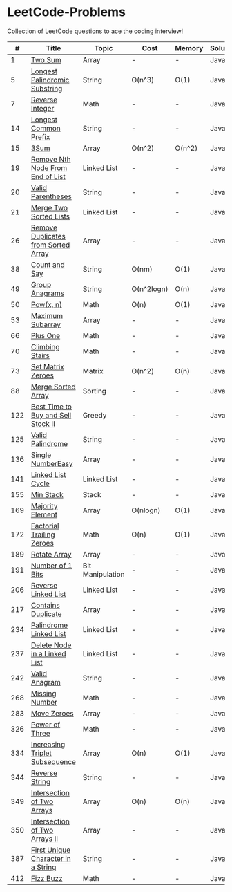 # LeetCode-Problems
Collection of LeetCode questions to ace the coding interview!

| **#** | **Title**                           | **Topic** | **Cost** | **Memory** | **Solution** | **Difficulty** |
|-------|-------------------------------------|-----------|----------|------------|--------------|----------------|
| 1     | <a href="https://github.com/PolPinol/LeetCode-Problems/blob/main/two-sum/two-sum.java">Two Sum</a>                                              									| Array | - | - | Java | Easy           |
| 5     | <a href="https://github.com/PolPinol/LeetCode-Problems/blob/main/longest-palindromic-substring/longest-palindromic-substring.java">Longest Palindromic Substring</a>  | String | O(n^3) | O(1) | Java | Medium           |
| 7     | <a href="https://github.com/PolPinol/LeetCode-Problems/tree/main/reverse-integer/reverse-integer.java">Reverse Integer</a>                      									| Math | - | - | Java | Medium         |
| 14    | <a href="https://github.com/PolPinol/LeetCode-Problems/tree/main/longest-common-prefix/longest-common-prefix.java">Longest Common Prefix</a>            								| String | - | - | Java | Easy           |
| 15    | <a href="https://github.com/PolPinol/LeetCode-Problems/blob/main/3sum/3sum.java">3Sum</a>            								| Array | O(n^2) | O(n^2) | Java | Medium           |
| 19   | <a href="https://github.com/PolPinol/LeetCode-Problems/blob/main/remove-nth-node-from-end-of-list/remove-nth-node-from-end-of-list.java">Remove Nth Node From End of List</a> 	 		| Linked List | - | - | Java | Medium |
| 20   | <a href="https://github.com/PolPinol/LeetCode-Problems/blob/main/valid-parentheses/valid-parentheses.java">Valid Parentheses</a>  													| String | - | - | Java | Easy |
| 21   | <a href="https://github.com/PolPinol/LeetCode-Problems/blob/main/merge-two-sorted-lists/merge-two-sorted-lists.java">Merge Two Sorted Lists</a>  									| Linked List | - | - | Java | Easy |
| 26    | <a href="https://github.com/PolPinol/LeetCode-Problems/blob/main/remove-duplicates-from-sorted-array/remove-duplicates-from-sorted-array.java">Remove Duplicates from Sorted Array</a>  	| Array | - | - | Java | Easy           |
| 38    | <a href="https://github.com/PolPinol/LeetCode-Problems/blob/main/count-and-say/count-and-say.java">Count and Say</a>  	| String | O(nm) | O(1) | Java | Medium           |
| 49     | <a href="https://github.com/PolPinol/LeetCode-Problems/blob/main/group-anagrams/group-anagrams.java">Group Anagrams</a>  | String | O(n^2logn) | O(n) | Java | Medium           |
| 50     | <a href="https://github.com/PolPinol/LeetCode-Problems/blob/main/powx-n/powx-n.java">Pow(x, n)</a>  | Math | O(n) | O(1) | Java | Medium           |
| 53   | <a href="https://github.com/PolPinol/LeetCode-Problems/blob/main/maximum-subarray/maximum-subarray.java">Maximum Subarray</a>  													| Array | - | - | Java | Easy |
| 66    | <a href="https://github.com/PolPinol/LeetCode-Problems/blob/main/plus-one/plus-one.java">Plus One</a>                             												| Math | - | - | Java | Easy           |
| 70   | <a href="https://github.com/PolPinol/LeetCode-Problems/blob/main/climbing-stairs/climbing-stairs.java">Climbing Stairs</a>  														| Math | - | - | Java | Easy |
| 73     | <a href="https://github.com/PolPinol/LeetCode-Problems/blob/main/set-matrix-zeroes/set-matrix-zeroes.java">Set Matrix Zeroes</a>  | Matrix | O(n^2) | O(n) | Java | Medium           |
| 88   | <a href="https://github.com/PolPinol/LeetCode-Problems/blob/main/merge-sorted-array/merge-sorted-array.java">Merge Sorted Array</a>  												| Sorting | - | - | Java | Easy |
| 122   | <a href="https://github.com/PolPinol/LeetCode-Problems/blob/main/best-time-to-buy-and-sell-stock-ii/best-time-to-buy-and-sell-stock-ii.java">Best Time to Buy and Sell Stock II</a>		| Greedy | - | - | Java | Medium |
| 125   | <a href="https://github.com/PolPinol/LeetCode-Problems/blob/main/valid-palindrome/valid-palindrome.java">Valid Palindrome</a>                     									| String | - | - | Java | Easy           |
| 136   | <a href="https://github.com/PolPinol/LeetCode-Problems/blob/main/single-number/single-number.java">Single NumberEasy</a>                    										| Array | - | - | Java | Easy           |
| 141   | <a href="https://github.com/PolPinol/LeetCode-Problems/blob/main/linked-list-cycle/linked-list-cycle.java">Linked List Cycle</a>  												| Linked List | - | - | Java | Easy |
| 155   | <a href="https://github.com/PolPinol/LeetCode-Problems/blob/main/min-stack/min-stack.java">Min Stack</a>  																	| Stack | - | - | Java | Easy |
| 169     | <a href="https://github.com/PolPinol/LeetCode-Problems/blob/main/169-majority-element/169-majority-element.java">Majority Element</a>  | Array | O(nlogn) | O(1) | Java | Easy           |
| 172     | <a href="https://github.com/PolPinol/LeetCode-Problems/blob/main/factorial-trailing-zeroes/factorial-trailing-zeroes.java">Factorial Trailing Zeroes</a>  | Math | O(n) | O(1) | Java | Medium           |
| 189   | <a href="https://github.com/PolPinol/LeetCode-Problems/tree/main/rotate-array/rotate-array.java">Rotate Array</a>                        											| Array | - | - | Java | Medium         |
| 191   | <a href="https://github.com/PolPinol/LeetCode-Problems/blob/main/number-of-1-bits/number-of-1-bits.java">Number of 1 Bits</a>  													| Bit Manipulation | - | - | Java | Easy |
| 206   | <a href="https://github.com/PolPinol/LeetCode-Problems/blob/main/reverse-linked-list/reverse-linked-list.java">Reverse Linked List</a>  											| Linked List | - | - | Java | Easy |
| 217   | <a href="https://github.com/PolPinol/LeetCode-Problems/blob/main/contains-duplicate/contains-duplicate.java">Contains Duplicate</a>                  								| Array | - | - | Java | Easy           |
| 234   | <a href="https://github.com/PolPinol/LeetCode-Problems/blob/main/palindrome-linked-list/palindrome-linked-list.java">Palindrome Linked List</a>  									| Linked List | - | - | Java | Easy |
| 237   | <a href="https://github.com/PolPinol/LeetCode-Problems/blob/main/delete-node-in-a-linked-list/delete-node-in-a-linked-list.java">Delete Node in a Linked List</a>  					| Linked List | - | - | Java | Easy |
| 242   | <a href="https://github.com/PolPinol/LeetCode-Problems/blob/main/valid-anagram/valid-anagram.java">Valid Anagram</a>                       										| String | - | - | Java | Easy           |
| 268   | <a href="https://github.com/PolPinol/LeetCode-Problems/blob/main/missing-number/missing-number.java">Missing Number</a>  														| Math | - | - | Java | Easy |
| 283   | <a href="https://github.com/PolPinol/LeetCode-Problems/blob/main/move-zeroes/move-zeroes.java">Move Zeroes</a>                         											| Array | - | - | Java | Easy           |
| 326   | <a href="https://github.com/PolPinol/LeetCode-Problems/blob/main/power-of-three/power-of-three.java">Power of Three</a>  														| Math | - | - | Java | Easy |
| 334   | <a href="https://github.com/PolPinol/LeetCode-Problems/blob/main/increasing-triplet-subsequence/increasing-triplet-subsequence.java">Increasing Triplet Subsequence</a>  														| Array | O(n) | O(1) | Java | Medium |
| 344   | <a href="https://github.com/PolPinol/LeetCode-Problems/blob/main/reverse-string/reverse-string.java">Reverse String</a>                      										| String | - | - | Java | Easy           |
| 349     | <a href="https://github.com/PolPinol/LeetCode-Problems/blob/main/349-intersection-of-two-arrays/349-intersection-of-two-arrays.java">Intersection of Two Arrays</a>  | Array | O(n) | O(n) | Java | Easy           |
| 350   | <a href="https://github.com/PolPinol/LeetCode-Problems/blob/main/intersection-of-two-arrays-ii/intersection-of-two-arrays-ii.java">Intersection of Two Arrays II</a>       				| Array | - | - | Java | Easy           |
| 387   | <a href="https://github.com/PolPinol/LeetCode-Problems/blob/main/first-unique-character-in-a-string/first-unique-character-in-a-string.java">First Unique Character in a String</a>  		| String | - | - | Java | Easy |
| 412   | <a href="https://github.com/PolPinol/LeetCode-Problems/blob/main/fizz-buzz/fizz-buzz.java">Fizz Buzz</a>  																	| Math | - | - | Java | Easy |
